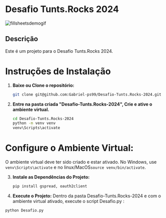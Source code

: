 
# Desafio Tunts.Rocks 2024
![fillsheetsdemogif](fillsheetsdemogif.gif)

## Descrição
Este é um projeto para o Desafio Tunts.Rocks 2024.

# Instruções de Instalação
1. **Baixe ou Clone o repositório:**
   ```bash
   git clone git@github.com:Gabriel-ps99/Desafio-Tunts.Rocks-2024.git

2. **Entre na pasta criada "Desafio-Tunts.Rocks-2024", Crie e ative o ambiente virtual.**
   ```bash
   cd Desafio-Tunts.Rocks-2024
   python -m venv venv
   venv\Scripts\activate
   
# Configure o Ambiente Virtual:
O ambiente virtual deve ter sido criado e estar ativado.
No Windows, use `venv\Scripts\activate` e no linux/MacOS`source venv/bin/activate`.


3. **Instale as Dependências do Projeto:**
   ```bash
   pip install gspread, oauth2client

4. **Execute o Projeto:**
Dentro da pasta Desafio-Tunts.Rocks-2024 e com o ambiente virtual ativado, execute o script Desafio.py :

```bash
python Desafio.py



